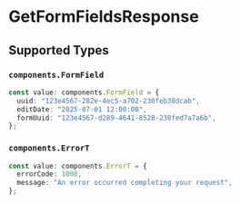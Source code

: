 # GetFormFieldsResponse


## Supported Types

### `components.FormField`

```typescript
const value: components.FormField = {
  uuid: "123e4567-282e-4ec5-a702-230feb38dcab",
  editDate: "2025-07-01 12:00:00",
  formUuid: "123e4567-d289-4641-8528-230fed7a7a6b",
};
```

### `components.ErrorT`

```typescript
const value: components.ErrorT = {
  errorCode: 1000,
  message: "An error occurred completing your request",
};
```

